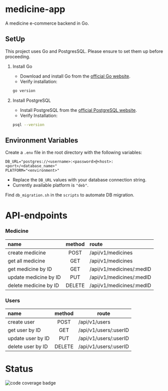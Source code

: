 # medicine-app

A medicine e-commerce backend in Go.


## SetUp

This project uses Go and PostgresSQL. Please ensure to set them up before proceeding.

1. Install Go
   - Download and install Go from the [official Go website](https://go.dev/dl/).
   - Verify installation:

    ```bash
    go version
    ```

2. Install PostgreSQL
    - Install PostgreSQL from the [official PostgreSQL website](https://www.postgresql.org/download/).
    - Verify Installation:

    ```bash
    psql --version
    ````


## Environment Variables

Create a `.env` file in the root directory with the following variables:

```env
DB_URL="postgres://<username>:<password>@<host>:<port>/<database_name>"
PLATFORM="<environment>"
```
- Replace the `DB_URL` values with your database connection string.
- Currently available platform is `"deb"`.

Find `db_migration.sh` in the `scripts` to automate DB migration.


# API-endpoints

### Medicine

| name | method | route |
|:-----|:------:|:------|
| create medicine | POST | /api/v1/medicines |
| get all medicine | GET | /api/v1/medicines |
| get medicine by ID | GET | /api/v1/medicines/:medID |
| update medicine by ID | PUT | /api/v1/medicines/:medID |
| delete medicine by ID | DELETE | /api/v1/medicines/:medID |

### Users

| name | method | route |
|:-----|:------:|-------|
| create user | POST | /api/v1/users |
| get user by ID | GET | /api/v1/users/:userID |
| update user by ID | PUT | /api/v1/users/:userID |
| delete user by ID | DELETE | /api/v1/users/:userID |

# Status

![code coverage badge](https://github.com/Dhar01/medicine-app/actions/workflows/ci.yml/badge.svg)